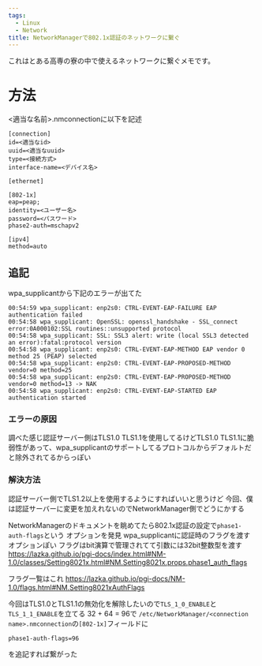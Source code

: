 ```yaml
---
tags:
  - Linux
  - Network
title: NetworkManagerで802.1x認証のネットワークに繋ぐ
---
```


これはとある高専の寮の中で使えるネットワークに繋ぐメモです。

# 方法

<適当な名前>.nmconnectionに以下を記述

```
[connection]
id=<適当なid>
uuid=<適当なuuid>
type=<接続方式>
interface-name=<デバイス名>

[ethernet]

[802-1x]
eap=peap;
identity=<ユーザー名>
password=<パスワード>
phase2-auth=mschapv2

[ipv4]
method=auto
```

## 追記

wpa_supplicantから下記のエラーが出てた

```
00:54:59 wpa_supplicant: enp2s0: CTRL-EVENT-EAP-FAILURE EAP authentication failed
00:54:58 wpa_supplicant: OpenSSL: openssl_handshake - SSL_connect error:0A000102:SSL routines::unsupported protocol
00:54:58 wpa_supplicant: SSL: SSL3 alert: write (local SSL3 detected an error):fatal:protocol version
00:54:58 wpa_supplicant: enp2s0: CTRL-EVENT-EAP-METHOD EAP vendor 0 method 25 (PEAP) selected
00:54:58 wpa_supplicant: enp2s0: CTRL-EVENT-EAP-PROPOSED-METHOD vendor=0 method=25
00:54:58 wpa_supplicant: enp2s0: CTRL-EVENT-EAP-PROPOSED-METHOD vendor=0 method=13 -> NAK
00:54:58 wpa_supplicant: enp2s0: CTRL-EVENT-EAP-STARTED EAP authentication started
```

### エラーの原因

調べた感じ認証サーバー側はTLS1.0 TLS1.1を使用してるけどTLS1.0 TLS1.1に脆弱性があって、wpa_supplicantのサポートしてるプロトコルからデフォルトだと除外されてるからっぽい

### 解決方法

認証サーバー側でTLS1.2以上を使用するようにすればいいと思うけど
今回、僕は認証サーバーに変更を加えれないのでNetworkManager側でどうにかする

NetworkManagerのドキュメントを眺めてたら802.1x認証の設定で`phase1-auth-flags`という
オプションを発見
wpa_supplicantに認証時のフラグを渡すオプションぽい
フラグはbit演算で管理されてて引数には32bit整数型を渡す
https://lazka.github.io/pgi-docs/index.html#NM-1.0/classes/Setting8021x.html#NM.Setting8021x.props.phase1_auth_flags

フラグ一覧はこれ
https://lazka.github.io/pgi-docs/NM-1.0/flags.html#NM.Setting8021xAuthFlags

今回はTLS1.0とTLS1.1の無効化を解除したいので`TLS_1_0_ENABLE`と`TLS_1_1_ENABLE`を立てる
32 + 64 = 96で
`/etc/NetworkManager/<connection name>.nmconnection`の`[802-1x]`フィールドに

```
phase1-auth-flags=96
```

を追記すれば繋がった
